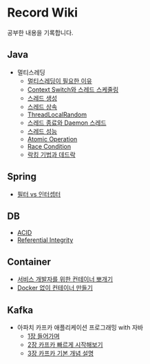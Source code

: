 # Record Wiki
공부한 내용을 기록합니다.
## Java
* 멀티스레딩
  * [멀티스레딩이 필요한 이유](https://github.com/euichaan/record/blob/main/Java/multithreading/멀티스레딩이_필요한_이유.md)
  * [Context Switch와 스레드 스케줄링](https://github.com/euichaan/record/blob/main/Java/multithreading/Context_Switch와_스레드_스케줄링.md)  
  * [스레드 생성](https://github.com/euichaan/record/blob/main/Java/multithreading/스레드%20생성.md)
  * [스레드 상속](https://github.com/euichaan/record/blob/main/Java/multithreading/스레드_상속.md)
  * [ThreadLocalRandom](https://github.com/euichaan/record/blob/main/Java/multithreading/ThreadLocalRandom.md)
  * [스레드 종료와 Daemon 스레드](https://github.com/euichaan/record/blob/main/Java/multithreading/스레드_종료와_Daemon_스레드.md)
  * [스레드 성능](https://github.com/euichaan/record/blob/main/Java/multithreading/스레드_성능.md)
  * [Atomic Operation](https://github.com/euichaan/record/blob/main/Java/multithreading/Atomic_Operations.md)
  * [Race Condition](https://github.com/euichaan/record/blob/main/Java/multithreading/Race_Condition.md)
  * [락킹 기법과 데드락](https://github.com/euichaan/record/blob/main/Java/multithreading/락킹_기법과_데드락.md)

## Spring
* [필터 vs 인터셉터](https://github.com/euichaan/record/blob/main/Spring/필터vs인터셉터.md)

## DB
* [ACID](https://github.com/euichaan/record/blob/main/DB/acid.md)
* [Referential Integrity](https://github.com/euichaan/record/blob/main/DB/referential-integrity.md)  

## Container
* [서비스 개발자를 위한 컨테이너 뽀개기](https://github.com/euichaan/record/blob/main/Container/컨테이너_뽀개기.md)
* [Docker 없이 컨테이너 만들기](https://github.com/euichaan/record/blob/main/Container/도커없이_컨테이너_만들기.md)

## Kafka
* 아파치 카프카 애플리케이션 프로그래밍 with 자바
  * [1장 들어가며](https://github.com/euichaan/record/blob/main/Kafka/아파치_카프카_프로그래밍_with_자바/1장_들어가며.md)
  * [2장 카프카 빠르게 시작해보기](https://github.com/euichaan/record/blob/main/Kafka/아파치_카프카_프로그래밍_with_자바/2장_카프카_빠르게_시작해보기.md)
  * [3장 카프카 기본 개념 설명](https://github.com/euichaan/record/blob/main/Kafka/아파치_카프카_프로그래밍_with_자바/3장_카프카_기본_개념_설명.md)  